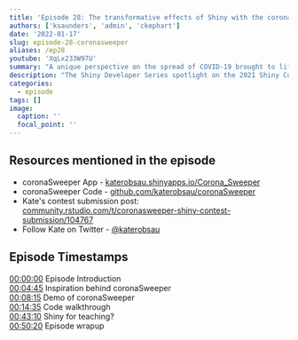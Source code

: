 ```yaml
---
title: 'Episode 28: The transformative effects of Shiny with the coronaSweeper app'
authors: ['ksaunders', 'admin', 'ckephart']
date: '2022-01-17'
slug: episode-28-coronasweeper
aliases: /ep28
youtube: 'XqLx233W97U' 
summary: "A unique perspective on the spread of COVID-19 brought to life with Kate Saunder's coronaSweeper Shiny app."
description: "The Shiny Developer Series spotlight on the 2021 Shiny Contest continues with episode 28! Eric is joined by statistics lecturer Dr. Kate Saunders to share her unique coronaSweeper Shiny application which merges a well-known mini-game in the Windows world with modelling the spread of COVID19. On the surface it might seem straight-forward, but Kate walks us through her extensive design ideas of the algorithms and user experience of the application frontend. This was a very inspiring conversation that demonstrates the ways Shiny can be transformative to teaching real principles in mathematics, statistics, and beyond!"
categories:
  - episode
tags: []
image:
  caption: ''
  focal_point: ''
---
```


## Resources mentioned in the episode

* coronaSweeper App - [katerobsau.shinyapps.io/Corona_Sweeper](https://katerobsau.shinyapps.io/Corona_Sweeper)
* coronaSweeper Code - [github.com/katerobsau/coronaSweeper](https://github.com/katerobsau/coronaSweeper)
* Kate's contest submission post: [community.rstudio.com/t/coronasweeper-shiny-contest-submission/104767](https://community.rstudio.com/t/coronasweeper-shiny-contest-submission/104767)
* Follow Kate on Twitter - [@katerobsau](https://twitter.com/katerobsau)

## Episode Timestamps

[00:00:00](https://youtube.com/watch?v=XqLx233W97U&t=0s) Episode Introduction <br> 
[00:04:45](https://youtube.com/watch?v=XqLx233W97U&t=285s) Inspiration behind coronaSweeper <br> 
[00:08:15](https://youtube.com/watch?v=XqLx233W97U&t=495s) Demo of coronaSweeper <br> 
[00:14:35](https://youtube.com/watch?v=XqLx233W97U&t=875s) Code walkthrough <br> 
[00:43:10](https://youtube.com/watch?v=XqLx233W97U&t=2590s) Shiny for teaching? <br> 
[00:50:20](https://youtube.com/watch?v=XqLx233W97U&t=3020s) Episode wrapup <br> 
